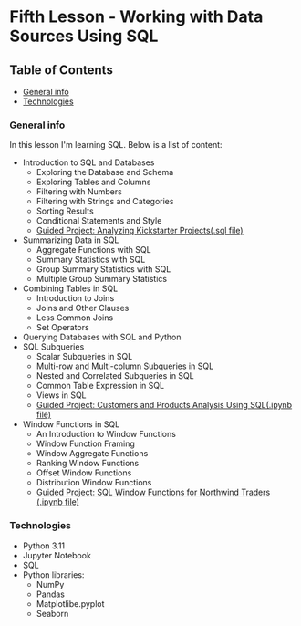 # Fifth Lesson - Working with Data Sources Using SQL

## Table of Contents

- [General info](#general-info)
- [Technologies](#technologies)

### General info

In this lesson I'm learning SQL. Below is a list of content:
- Introduction to SQL and Databases
    - Exploring the Database and Schema
    - Exploring Tables and Columns
    - Filtering with Numbers
    - Filtering with Strings and Categories
    - Sorting Results
    - Conditional Statements and Style
    - [Guided Project: Analyzing Kickstarter Projects(.sql file)](../Jupyiter%20Notebook%20Guided%20Projects/10th%20project/Guided%20Project_%20Analyzing%20Kickstarter%20Projects-811.sql)
- Summarizing Data in SQL
    - Aggregate Functions with SQL
    - Summary Statistics with SQL
    - Group Summary Statistics with SQL
    - Multiple Group Summary Statistics
- Combining Tables in SQL
    - Introduction to Joins
    - Joins and Other Clauses
    - Less Common Joins
    - Set Operators
- Querying Databases with SQL and Python
- SQL Subqueries
    - Scalar Subqueries in SQL
    - Multi-row and Multi-column Subqueries in SQL
    - Nested and Correlated Subqueries in SQL
    - Common Table Expression in SQL
    - Views in SQL
    - [Guided Project: Customers and Products Analysis Using SQL(.ipynb file)](../Jupyiter%20Notebook%20Guided%20Projects/11th%20project/Guided%20Project%20-%20Customers%20and%20Products%20Analysis%20Using%20SQL.ipynb)
- Window Functions in SQL
    - An Introduction to Window Functions
    - Window Function Framing
    - Window Aggregate Functions
    - Ranking Window Functions
    - Offset Window Functions
    - Distribution Window Functions
    - [Guided Project: SQL Window Functions for Northwind Traders (.ipynb file)](../Jupyiter%20Notebook%20Guided%20Projects/12th%20project/Guided%20Project%20-%20SQL%20Window%20Functions%20for%20Northwind%20Traders.ipynb)



### Technologies

- Python 3.11
- Jupyter Notebook
- SQL
- Python libraries:
    - NumPy
    - Pandas
    - Matplotlibe.pyplot
    - Seaborn
